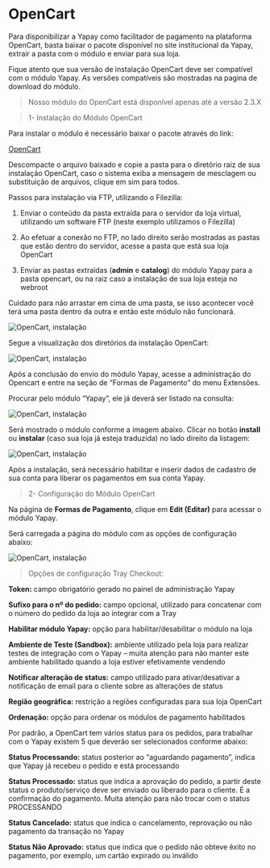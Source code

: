# OpenCart



Para disponibilizar a Yapay como facilitador de pagamento na plataforma OpenCart, basta baixar o pacote disponível no site institucional da Yapay, extrair a pasta com o módulo e enviar para sua loja.

Fique atento que sua versão de instalação OpenCart deve ser compatível com o módulo Yapay. As versões compatíveis são mostradas na pagina de download do módulo.

> Nosso módulo do OpenCart está disponível apenas até a versão 2.3.X

> 1- Instalação do Módulo OpenCart


Para instalar o módulo é necessário baixar o pacote através do link:

<a href="https://intermediador.dev.yapay.com.br/download/yapay/opencart/yapay_opencart_v2.2.zip" class="btnMagento"><i class="fa fa-arrow-circle-down" aria-hidden="true"></i>OpenCart</a>

Descompacte o arquivo baixado e copie a pasta para o diretório raiz de sua instalação OpenCart, caso o sistema exiba a mensagem de mesclagem ou substituição de arquivos, clique em sim para todos.

Passos para instalação via FTP, utilizando o Filezilla:

1. Enviar o conteúdo da pasta extraída para o servidor da loja virtual, utilizando um software FTP (neste exemplo utilizamos o Filezilla)

2. Ao efetuar a conexão no FTP, no lado direito serão mostradas as pastas que estão dentro do servidor, acesse a pasta que está sua loja OpenCart

3. Enviar as pastas extraídas (**admin** e **catalog**) do módulo Yapay para a pasta opencart, ou na raiz caso a instalação de sua loja esteja no webroot

Cuidado para não arrastar em cima de uma pasta, se isso acontecer você terá uma pasta dentro da outra e então este módulo não funcionará.

![OpenCart, instalação](/images/opencart/install_opencart_1.png "OpenCart, instalação")

Segue a visualização dos diretórios da instalação OpenCart:

![OpenCart, instalação](/images/opencart/install_opencart_2.png "OpenCart, instalação")

Após a conclusão do envio do módulo Yapay, acesse a administração do Opencart e entre na seção de “Formas de Pagamento” do menu Extensões.

Procurar pelo módulo “Yapay”, ele já deverá ser listado na consulta:

![OpenCart, instalação](/images/opencart/install_opencart_3.png "OpenCart, instalação")

Será mostrado o módulo conforme a imagem abaixo. Clicar no botão **install** ou **instalar** (caso sua loja já esteja traduzida) no lado direito da listagem:

![OpenCart, instalação](/images/opencart/install_opencart_4.png "OpenCart, instalação")

Após a instalação, será necessário habilitar e inserir dados de cadastro de sua conta para liberar os pagamentos em sua conta Yapay.

> 2- Configuração do Módulo OpenCart


Na página de **Formas de Pagamento**, clique em **Edit (Editar)** para acessar o módulo Yapay.

Será carregada a página do módulo com as opções de configuração abaixo:

![OpenCart, instalação](/images/opencart/install_opencart_5.png "OpenCart, instalação")


> Opções de configuração Tray Checkout:


**Token:** campo obrigatório gerado no painel de administração Yapay

**Sufixo para o nº do pedido:** campo opcional, utilizado para concatenar com o número do pedido da loja ao integrar com a Tray

**Habilitar módulo Yapay:** opção para habilitar/desabilitar o módulo na loja

**Ambiente de Teste (Sandbox):** ambiente utilizado pela loja para realizar testes de integração com o Yapay – muita atenção para não manter este ambiente habilitado quando a loja estiver efetivamente vendendo

**Notificar alteração de status:** campo utilizado para ativar/desativar a notificação de email para o cliente sobre as alterações de status

**Região geográfica:** restrição a regiões configuradas para sua loja OpenCart

**Ordenação:** opção para ordenar os módulos de pagamento habilitados

Por padrão, a OpenCart tem vários status para os pedidos, para trabalhar com o Yapay existem 5 que deverão ser selecionados conforme abaixo:

**Status Processando:** status posterior ao “aguardando pagamento”, indica que Yapay já recebeu o pedido e está processando

**Status Processado:** status que indica a aprovação do pedido, a partir deste status o produto/serviço deve ser enviado ou liberado para o cliente. É a confirmação do pagamento. Muita atenção para não trocar com o status PROCESSANDO

**Status Cancelado:** status que indica o cancelamento, reprovação ou não pagamento da transação no Yapay

**Status Não Aprovado:** status que indica que o pedido não obteve êxito no pagamento, por exemplo, um cartão expirado ou inválido
